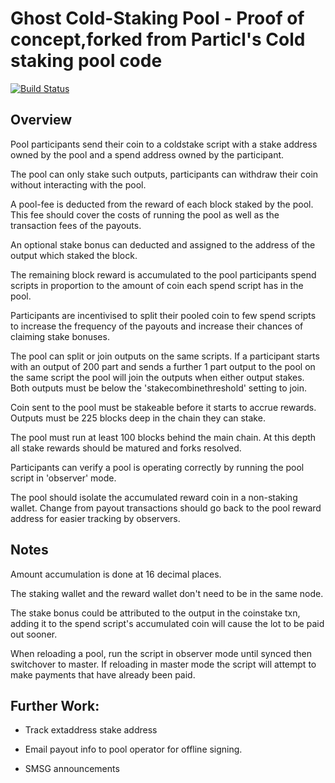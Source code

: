 
# Ghost Cold-Staking Pool - Proof of concept,forked from Particl's Cold staking pool code

[![Build Status](https://travis-ci.org/akshaynexus/ghost-coldstakepool.svg?branch=master)](https://travis-ci.org/akshaynexus/ghost-coldstakepool)

## Overview

Pool participants send their coin to a coldstake script with a stake
address owned by the pool and a spend address owned by the participant.

The pool can only stake such outputs, participants can withdraw their
coin without interacting with the pool.


A pool-fee is deducted from the reward of each block staked by the pool.
This fee should cover the costs of running the pool as well as the
transaction fees of the payouts.

An optional stake bonus can deducted and assigned to the address of the
output which staked the block.

The remaining block reward is accumulated to the pool participants
spend scripts in proportion to the amount of coin each spend script has
in the pool.


Participants are incentivised to split their pooled coin to few spend
scripts to increase the frequency of the payouts and increase their
chances of claiming stake bonuses.

The pool can split or join outputs on the same scripts.  If a
participant starts with an output of 200 part and sends a further 1
part output to the pool on the same script the pool will join the
outputs when either output stakes. Both outputs must be below the
'stakecombinethreshold' setting to join.


Coin sent to the pool must be stakeable before it starts to accrue
rewards. Outputs must be 225 blocks deep in the chain they can stake.





The pool must run at least 100 blocks behind the main chain.  At this
depth all stake rewards should be matured and forks resolved.


Participants can verify a pool is operating correctly by running the
pool script in 'observer' mode.


The pool should isolate the accumulated reward coin in a non-staking
wallet. Change from payout transactions should go back to the pool
reward address for easier tracking by observers.


## Notes

Amount accumulation is done at 16 decimal places.

The staking wallet and the reward wallet don't need to be in the same
node.

The stake bonus could be attributed to the output in the coinstake txn,
adding it to the spend script's accumulated coin will cause the lot to
be paid out sooner.


When reloading a pool, run the script in observer mode until synced
then switchover to master. If reloading in master mode the script will
attempt to make payments that have already been paid.


## Further Work:

- Track extaddress stake address

- Email payout info to pool operator for offline signing.

- SMSG announcements
